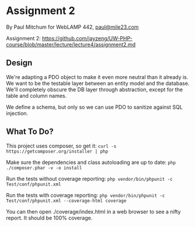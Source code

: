 Assignment 2
============

By Paul Mitchum for WebLAMP 442, paul@mile23.com

Assignment 2: https://github.com/jayzeng/UW-PHP-course/blob/master/lecture/lecture4/assignment2.md

Design
------

We're adapting a PDO object to make it even more neutral than it already is. We want to be the testable layer between an entity model and the database. We'll completely obscure the DB layer through abstraction, except for the table and column names.

We define a schema, but only so we can use PDO to sanitize against SQL injection.


What To Do?
-----------

This project uses composer, so get it: `curl -s https://getcomposer.org/installer | php`

Make sure the dependencies and class autoloading are up to date: `php ./composer.phar -v -o install`

Run the tests without coverage reporting: `php vendor/bin/phpunit -c Test/conf/phpunit.xml`

Run the tests with coverage reporting: `php vendor/bin/phpunit -c Test/conf/phpunit.xml --coverage-html coverage`

You can then open ./coverage/index.html in a web browser to see a nifty report. It should be 100% coverage.

